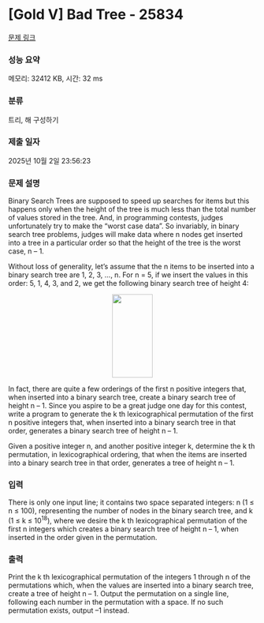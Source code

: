 # [Gold V] Bad Tree - 25834 

[문제 링크](https://www.acmicpc.net/problem/25834) 

### 성능 요약

메모리: 32412 KB, 시간: 32 ms

### 분류

트리, 해 구성하기

### 제출 일자

2025년 10월 2일 23:56:23

### 문제 설명

<p>Binary Search Trees are supposed to speed up searches for items but this happens only when the height of the tree is much less than the total number of values stored in the tree. And, in programming contests, judges unfortunately try to make the “worst case data”. So invariably, in binary search tree problems, judges will make data where n nodes get inserted into a tree in a particular order so that the height of the tree is the worst case, n – 1.</p>

<p>Without loss of generality, let’s assume that the n items to be inserted into a binary search tree are 1, 2, 3, …, n. For n = 5, if we insert the values in this order: 5, 1, 4, 3, and 2, we get the following binary search tree of height 4:</p>

<p style="text-align: center;"><img alt="" src="https://upload.acmicpc.net/e12001a5-a6ac-4678-80b6-4d9aaed00999/-/preview/" style="width: 82px; height: 169px;"></p>

<p>In fact, there are quite a few orderings of the first n positive integers that, when inserted into a binary search tree, create a binary search tree of height n – 1. Since you aspire to be a great judge one day for this contest, write a program to generate the k th lexicographical permutation of the first n positive integers that, when inserted into a binary search tree in that order, generates a binary search tree of height n – 1.</p>

<p>Given a positive integer n, and another positive integer k, determine the k th permutation, in lexicographical ordering, that when the items are inserted into a binary search tree in that order, generates a tree of height n – 1.</p>

### 입력 

 <p>There is only one input line; it contains two space separated integers: n (1 ≤ n ≤ 100), representing the number of nodes in the binary search tree, and k (1 ≤ k ≤ 10<sup>18</sup>), where we desire the k th lexicographical permutation of the first n integers which creates a binary search tree of height n – 1, when inserted in the order given in the permutation.</p>

### 출력 

 <p>Print the k th lexicographical permutation of the integers 1 through n of the permutations which, when the values are inserted into a binary search tree, create a tree of height n – 1. Output the permutation on a single line, following each number in the permutation with a space. If no such permutation exists, output –1 instead.</p>

